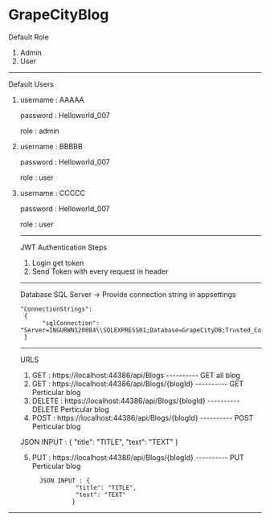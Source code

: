 # GrapeCityBlog

Default Role
1. Admin
2. User
------------------------------------------------------------------------------------------------------------------------
Default Users

1.   username : AAAAA

     password : Helloworld_007
     
     role :  admin
     
     
2.   username : BBBBB

     password : Helloworld_007
     
     role :  user
     
     
     
3.   username : CCCCC

     password : Helloworld_007
     
     role :  user
     
     
     -------------------------------------------------------------------------------------------------------------
     JWT Authentication
     Steps
     1. Login get token
     2. Send Token with every request in header
     
     -------------------------------------------------------------------------------------------------------------
     Database
     SQL Server
     -> Provide connection string in appsettings
     
         "ConnectionStrings":
          {
               "sqlConnection": "Server=INGURWN120084\\SQLEXPRESS01;Database=GrapeCityDB;Trusted_Connection=True;"
          }
     
     -------------------------------------------------------------------------------------------------------------
     URLS
     
     
     1. GET    : https://localhost:44386/api/Blogs             ---------- GET     all blog
     2. GET    : https://localhost:44386/api/Blogs/{blogId}    ---------- GET     Perticular blog
     3. DELETE : https://localhost:44386/api/Blogs/{blogId}    ---------- DELETE  Perticular blog
     4. POST   : https://localhost:44386/api/Blogs/{blogId}    ---------- POST    Perticular blog
          
       JSON INPUT : {
                        "title": "TITLE",
                        "text": "TEXT"
                       }
                       
     5. PUT    : https://localhost:44386/api/Blogs/{blogId}    ---------- PUT     Perticular blog
     
              JSON INPUT : {
                        "title": "TITLE",
                        "text": "TEXT"
                       }
                       
                       
   ----------------------------------------------------------------------------------------------------------------                    
